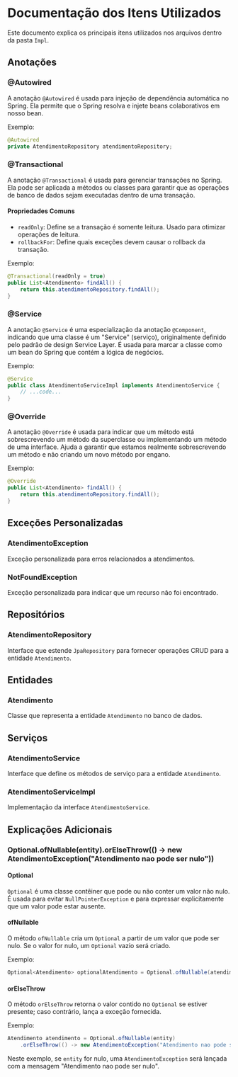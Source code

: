 # Documentação dos Itens Utilizados

Este documento explica os principais itens utilizados nos arquivos dentro da pasta `Impl`.

## Anotações

### @Autowired

A anotação `@Autowired` é usada para injeção de dependência automática no Spring. Ela permite que o Spring resolva e injete beans colaborativos em nosso bean.

Exemplo:
```java
@Autowired
private AtendimentoRepository atendimentoRepository;
```

### @Transactional

A anotação `@Transactional` é usada para gerenciar transações no Spring. Ela pode ser aplicada a métodos ou classes para garantir que as operações de banco de dados sejam executadas dentro de uma transação.

#### Propriedades Comuns

- `readOnly`: Define se a transação é somente leitura. Usado para otimizar operações de leitura.
- `rollbackFor`: Define quais exceções devem causar o rollback da transação.

Exemplo:
```java
@Transactional(readOnly = true)
public List<Atendimento> findAll() {
    return this.atendimentoRepository.findAll();
}
```

### @Service

A anotação `@Service` é uma especialização da anotação `@Component`, indicando que uma classe é um "Service" (serviço), originalmente definido pelo padrão de design Service Layer. É usada para marcar a classe como um bean do Spring que contém a lógica de negócios.

Exemplo:
```java
@Service
public class AtendimentoServiceImpl implements AtendimentoService {
    // ...code...
}
```

### @Override

A anotação `@Override` é usada para indicar que um método está sobrescrevendo um método da superclasse ou implementando um método de uma interface. Ajuda a garantir que estamos realmente sobrescrevendo um método e não criando um novo método por engano.

Exemplo:
```java
@Override
public List<Atendimento> findAll() {
    return this.atendimentoRepository.findAll();
}
```

## Exceções Personalizadas

### AtendimentoException

Exceção personalizada para erros relacionados a atendimentos.

### NotFoundException

Exceção personalizada para indicar que um recurso não foi encontrado.

## Repositórios

### AtendimentoRepository

Interface que estende `JpaRepository` para fornecer operações CRUD para a entidade `Atendimento`.

## Entidades

### Atendimento

Classe que representa a entidade `Atendimento` no banco de dados.

## Serviços

### AtendimentoService

Interface que define os métodos de serviço para a entidade `Atendimento`.

### AtendimentoServiceImpl

Implementação da interface `AtendimentoService`.

## Explicações Adicionais

### Optional.ofNullable(entity).orElseThrow(() -> new AtendimentoException("Atendimento nao pode ser nulo"))

#### Optional

`Optional` é uma classe contêiner que pode ou não conter um valor não nulo. É usada para evitar `NullPointerException` e para expressar explicitamente que um valor pode estar ausente.

#### ofNullable

O método `ofNullable` cria um `Optional` a partir de um valor que pode ser nulo. Se o valor for nulo, um `Optional` vazio será criado.

Exemplo:
```java
Optional<Atendimento> optionalAtendimento = Optional.ofNullable(atendimento);
```

#### orElseThrow

O método `orElseThrow` retorna o valor contido no `Optional` se estiver presente; caso contrário, lança a exceção fornecida.

Exemplo:
```java
Atendimento atendimento = Optional.ofNullable(entity)
    .orElseThrow(() -> new AtendimentoException("Atendimento nao pode ser nulo"));
```

Neste exemplo, se `entity` for nulo, uma `AtendimentoException` será lançada com a mensagem "Atendimento nao pode ser nulo".

